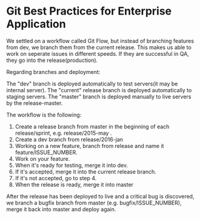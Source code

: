 # Git Best Practices for Enterprise Application

We settled on a workflow called Git Flow, but instead of branching features from dev, we branch them from the current release. This makes us able to work on seperate issues in different speeds. If they are successful in QA, they go into the release(production).

Regarding branches and deployment:

The "dev" branch is deployed automatically to test servers(it may be internal server).
The "current" release branch is deployed automatically to staging servers.
The "master" branch is deployed manually to live servers by the release-master.

The workflow is the following:

1. Create a release branch from master in the beginning of each release/sprint, e.g. release/2015-may .
2. Create a dev branch from release/2016-jan
3. Working on a new feature, branch from release and name it feature/ISSUE_NUMBER.
4. Work on your feature.
5. When it's ready for testing, merge it into dev.
6. If it's accepted, merge it into the current release branch.
7. If it's not accepted, go to step 4.
8. When the release is ready, merge it into master


After the release has been deployed to live and a critical bug is discovered, we branch a bugfix branch from master (e.g. bugfix/ISSUE_NUMBER), merge it back into master and deploy again.